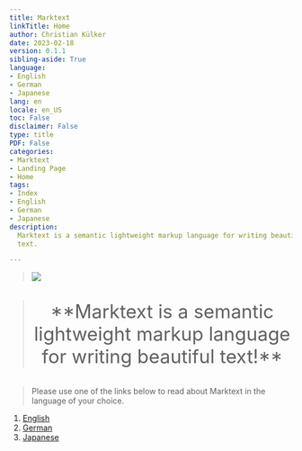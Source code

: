 ```yaml
---
title: Marktext
linkTitle: Home
author: Christian Külker
date: 2023-02-18
version: 0.1.1
sibling-aside: True
language:
- English
- German
- Japanese
lang: en
locale: en_US
toc: False
disclaimer: False
type: title
PDF: False
categories:
- Marktext
- Landing Page
- Home
tags:
- Index
- English
- German
- Japanese
description:
  Marktext is a semantic lightweight markup language for writing beautiful
  text.

---
```


> ![](Marktext/i/dot-mkt.png)

> <p style="font-size: 25pt;text-align: center;">**Marktext is a semantic lightweight markup language for writing beautiful text!** </p>

> Please use one of the links below to read about Marktext in the language of
> your choice.

1. [English](English/)
2. [German](Deutsch/)
3. [Japanese](日本語/)

<!--

### Brief Site History

| Marktext | Web Site | Date       | Notes                                   |
| -------- | -------- | ---------------------------------------------------- |
| 1.0      | 0.1.1    | 2023-02-18 | Update to new CMS: Trankyll             |
| 1.0      | 0.1.0    | 2013-03-24 | Initial Release with Marktext 1.0       |

-->
